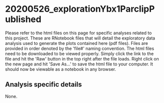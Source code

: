 # 20200526_explorationYbx1ParclipPublished

Please refer to the html files on this page for specific analyses related to this project. These are RNotebook files that will detail the exploratory data analysis used to generate the plots contained here (pdf files). Files are provided in order denoted by the 'file#' naming convention. The html files need to be downloaded to be viewed properly. Simply click the link to the file and hit the 'Raw' button in the top right after the file loads. Right click on the new page and hit 'Save As...' to save the html file to your computer. It should now be viewable as a notebook in any browser.

## Analysis specific details

None.
